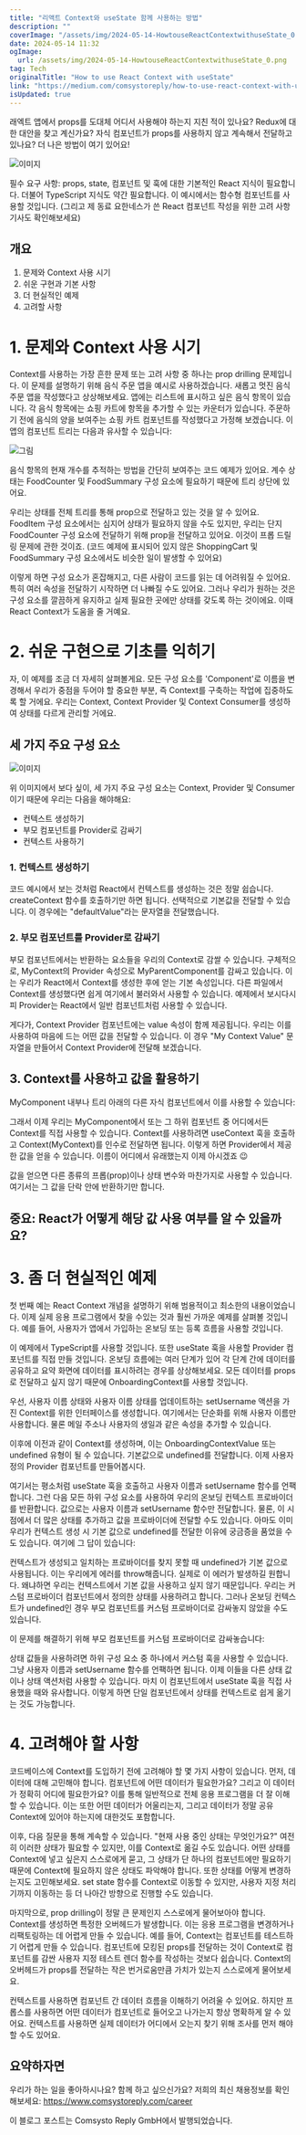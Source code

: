 ```yaml
---
title: "리액트 Context와 useState 함께 사용하는 방법"
description: ""
coverImage: "/assets/img/2024-05-14-HowtouseReactContextwithuseState_0.png"
date: 2024-05-14 11:32
ogImage: 
  url: /assets/img/2024-05-14-HowtouseReactContextwithuseState_0.png
tag: Tech
originalTitle: "How to use React Context with useState"
link: "https://medium.com/comsystoreply/how-to-use-react-context-with-usestate-c8ae4fe72fb9"
isUpdated: true
---
```





래엑트 앱에서 props를 도대체 어디서 사용해야 하는지 지친 적이 있나요? Redux에 대한 대안을 찾고 계신가요? 자식 컴포넌트가 props를 사용하지 않고 계속해서 전달하고 있나요? 더 나은 방법이 여기 있어요!

![이미지](/assets/img/2024-05-14-HowtouseReactContextwithuseState_0.png)

필수 요구 사항: props, state, 컴포넌트 및 훅에 대한 기본적인 React 지식이 필요합니다. 더불어 TypeScript 지식도 약간 필요합니다. 이 예시에서는 함수형 컴포넌트를 사용할 것입니다. (그리고 제 동료 요한네스가 쓴 React 컴포넌트 작성을 위한 고려 사항 기사도 확인해보세요)

## 개요



1. 문제와 Context 사용 시기
2. 쉬운 구현과 기본 사항
3. 더 현실적인 예제
4. 고려할 사항

# 1. 문제와 Context 사용 시기

Context를 사용하는 가장 흔한 문제 또는 고려 사항 중 하나는 prop drilling 문제입니다. 이 문제를 설명하기 위해 음식 주문 앱을 예시로 사용하겠습니다. 새롭고 멋진 음식 주문 앱을 작성했다고 상상해보세요. 앱에는 리스트에 표시하고 싶은 음식 항목이 있습니다. 각 음식 항목에는 쇼핑 카트에 항목을 추가할 수 있는 카운터가 있습니다. 주문하기 전에 음식의 양을 보여주는 쇼핑 카트 컴포넌트를 작성했다고 가정해 보겠습니다. 이 앱의 컴포넌트 트리는 다음과 유사할 수 있습니다:

![그림](/assets/img/2024-05-14-HowtouseReactContextwithuseState_1.png)



음식 항목의 현재 개수를 추적하는 방법을 간단히 보여주는 코드 예제가 있어요. 계수 상태는 FoodCounter 및 FoodSummary 구성 요소에 필요하기 때문에 트리 상단에 있어요.

우리는 상태를 전체 트리를 통해 prop으로 전달하고 있는 것을 알 수 있어요. FoodItem 구성 요소에서는 심지어 상태가 필요하지 않을 수도 있지만, 우리는 단지 FoodCounter 구성 요소에 전달하기 위해 prop을 전달하고 있어요. 이것이 프롭 드릴링 문제에 관한 것이죠. (코드 예제에 표시되어 있지 않은 ShoppingCart 및 FoodSummary 구성 요소에서도 비슷한 일이 발생할 수 있어요)

이렇게 하면 구성 요소가 혼잡해지고, 다른 사람이 코드를 읽는 데 어려워질 수 있어요. 특히 여러 속성을 전달하기 시작하면 더 나빠질 수도 있어요. 그러나 우리가 원하는 것은 구성 요소를 깔끔하게 유지하고 실제 필요한 곳에만 상태를 갖도록 하는 것이에요. 이때 React Context가 도움을 줄 거예요.

# 2. 쉬운 구현으로 기초를 익히기



자, 이 예제를 조금 더 자세히 살펴볼게요. 모든 구성 요소를 'Component'로 이름을 변경해서 우리가 중점을 두어야 할 중요한 부분, 즉 Context를 구축하는 작업에 집중하도록 할 거에요. 우리는 Context, Context Provider 및 Context Consumer를 생성하여 상태를 다르게 관리할 거에요.

## 세 가지 주요 구성 요소

![이미지](/assets/img/2024-05-14-HowtouseReactContextwithuseState_2.png)

위 이미지에서 보다 싶이, 세 가지 주요 구성 요소는 Context, Provider 및 Consumer이기 때문에 우리는 다음을 해야해요:



- 컨텍스트 생성하기
- 부모 컴포넌트를 Provider로 감싸기
- 컨텍스트 사용하기

### 1. 컨텍스트 생성하기

코드 예시에서 보는 것처럼 React에서 컨텍스트를 생성하는 것은 정말 쉽습니다. createContext 함수를 호출하기만 하면 됩니다. 선택적으로 기본값을 전달할 수 있습니다. 이 경우에는 "defaultValue"라는 문자열을 전달했습니다.

### 2. 부모 컴포넌트를 Provider로 감싸기



부모 컴포넌트에서는 반환하는 요소들을 우리의 Context로 감쌀 수 있습니다. 구체적으로, MyContext의 Provider 속성으로 MyParentComponent를 감싸고 있습니다. 이는 우리가 React에서 Context를 생성한 후에 얻는 기본 속성입니다. 다른 파일에서 Context를 생성했다면 쉽게 여기에서 불러와서 사용할 수 있습니다. 예제에서 보시다시피 Provider는 React에서 일반 컴포넌트처럼 사용할 수 있습니다.

게다가, Context Provider 컴포넌트에는 value 속성이 함께 제공됩니다. 우리는 이를 사용하여 마음에 드는 어떤 값을 전달할 수 있습니다. 이 경우 "My Context Value" 문자열을 만들어서 Context Provider에 전달해 보겠습니다.

## 3. Context를 사용하고 값을 활용하기

MyComponent 내부나 트리 아래의 다른 자식 컴포넌트에서 이를 사용할 수 있습니다:



그래서 이제 우리는 MyComponent에서 또는 그 하위 컴포넌트 중 어디에서든 Context를 직접 사용할 수 있습니다. Context를 사용하려면 useContext 훅을 호출하고 Context(MyContext)를 인수로 전달하면 됩니다. 이렇게 하면 Provider에서 제공한 값을 얻을 수 있습니다. 이름이 어디에서 유래했는지 이제 아시겠죠 😉

값을 얻으면 다른 종류의 프롭(prop)이나 상태 변수와 마찬가지로 사용할 수 있습니다. 여기서는 그 값을 단락 안에 반환하기만 합니다.

## 중요: React가 어떻게 해당 값 사용 여부를 알 수 있을까요?

# 3. 좀 더 현실적인 예제



첫 번째 예는 React Context 개념을 설명하기 위해 범용적이고 최소한의 내용이었습니다. 이제 실제 응용 프로그램에서 찾을 수있는 것과 훨씬 가까운 예제를 살펴볼 것입니다. 예를 들어, 사용자가 앱에서 가입하는 온보딩 또는 등록 흐름을 사용할 것입니다.

이 예제에서 TypeScript를 사용할 것입니다. 또한 useState 훅을 사용할 Provider 컴포넌트를 직접 만들 것입니다. 온보딩 흐름에는 여러 단계가 있어 각 단계 간에 데이터를 공유하고 요약 화면에 데이터를 표시하려는 경우를 상상해보세요. 모든 데이터를 props로 전달하고 싶지 않기 때문에 OnboardingContext를 사용할 것입니다.

우선, 사용자 이름 상태와 사용자 이름 상태를 업데이트하는 setUsername 액션을 가진 Context를 위한 인터페이스를 생성합니다. 여기에서는 단순화를 위해 사용자 이름만 사용합니다. 물론 메일 주소나 사용자의 생일과 같은 속성을 추가할 수 있습니다.

이후에 이전과 같이 Context를 생성하며, 이는 OnboardingContextValue 또는 undefined 유형이 될 수 있습니다. 기본값으로 undefined를 전달합니다. 이제 사용자 정의 Provider 컴포넌트를 만들어봅시다.



여기서는 평소처럼 useState 훅을 호출하고 사용자 이름과 setUsername 함수를 언팩합니다. 그런 다음 모든 하위 구성 요소를 사용하여 우리의 온보딩 컨텍스트 프로바이더를 반환합니다. 값으로는 사용자 이름과 setUsername 함수만 전달합니다. 물론, 이 시점에서 더 많은 상태를 추가하고 값을 프로바이더에 전달할 수도 있습니다. 아마도 이미 우리가 컨텍스트 생성 시 기본 값으로 undefined를 전달한 이유에 궁금증을 품었을 수도 있습니다. 여기에 그 답이 있습니다:

컨텍스트가 생성되고 일치하는 프로바이더를 찾지 못할 때 undefined가 기본 값으로 사용됩니다. 이는 우리에게 에러를 throw해줍니다. 실제로 이 에러가 발생하길 원합니다. 왜냐하면 우리는 컨텍스트에서 기본 값을 사용하고 싶지 않기 때문입니다. 우리는 커스텀 프로바이더 컴포넌트에서 정의한 상태를 사용하려고 합니다. 그러나 온보딩 컨텍스트가 undefined인 경우 부모 컴포넌트를 커스텀 프로바이더로 감싸놓지 않았을 수도 있습니다.

이 문제를 해결하기 위해 부모 컴포넌트를 커스텀 프로바이더로 감싸놓습니다:

상태 값들을 사용하려면 하위 구성 요소 중 하나에서 커스텀 훅을 사용할 수 있습니다. 그냥 사용자 이름과 setUsername 함수를 언팩하면 됩니다. 이제 이들을 다른 상태 값이나 상태 액션처럼 사용할 수 있습니다. 마치 이 컴포넌트에서 useState 훅을 직접 사용했을 때와 유사합니다. 이렇게 하면 단일 컴포넌트에서 상태를 컨텍스트로 쉽게 옮기는 것도 가능합니다.



# 4. 고려해야 할 사항

코드베이스에 Context를 도입하기 전에 고려해야 할 몇 가지 사항이 있습니다. 먼저, 데이터에 대해 고민해야 합니다. 컴포넌트에 어떤 데이터가 필요한가요? 그리고 이 데이터가 정확히 어디에 필요한가요? 이를 통해 일반적으로 전체 응용 프로그램을 더 잘 이해할 수 있습니다. 이는 또한 어떤 데이터가 어울리는지, 그리고 데이터가 정말 공유 Context에 있어야 하는지에 대한것도 포함합니다.

이후, 다음 질문을 통해 계속할 수 있습니다. "현재 사용 중인 상태는 무엇인가요?" 여전히 이러한 상태가 필요할 수 있지만, 이를 Context로 옮길 수도 있습니다. 어떤 상태를 Context에 넣고 싶은지 스스로에게 묻고, 그 상태가 단 하나의 컴포넌트에만 필요하기 때문에 Context에 필요하지 않은 상태도 파악해야 합니다. 또한 상태를 어떻게 변경하는지도 고민해보세요. set state 함수를 Context로 이동할 수 있지만, 사용자 지정 처리기까지 이동하는 등 더 나아간 방향으로 진행할 수도 있습니다.

마지막으로, prop drilling이 정말 큰 문제인지 스스로에게 물어보아야 합니다. Context를 생성하면 특정한 오버헤드가 발생합니다. 이는 응용 프로그램을 변경하거나 리팩토링하는 데 어렵게 만들 수 있습니다. 예를 들어, Context는 컴포넌트를 테스트하기 어렵게 만들 수 있습니다. 컴포넌트에 모킹된 props를 전달하는 것이 Context로 컴포넌트를 감싼 사용자 지정 테스트 렌더 함수를 작성하는 것보다 쉽습니다. Context의 오버헤드가 props를 전달하는 작은 번거로움만큼 가치가 있는지 스스로에게 물어보세요.



컨텍스트를 사용하면 컴포넌트 간 데이터 흐름을 이해하기 어려울 수 있어요. 하지만 프롭스를 사용하면 어떤 데이터가 컴포넌트로 들어오고 나가는지 항상 명확하게 알 수 있어요. 컨텍스트를 사용하면 실제 데이터가 어디에서 오는지 찾기 위해 조사를 먼저 해야할 수도 있어요.

## 요약하자면

우리가 하는 일을 좋아하시나요? 함께 하고 싶으신가요? 저희의 최신 채용정보를 확인해보세요: https://www.comsystoreply.com/career

이 블로그 포스트는 Comsysto Reply GmbH에서 발행되었습니다.